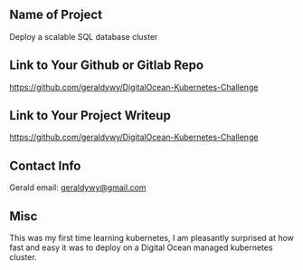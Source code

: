 ## Name of Project

Deploy a scalable SQL database cluster

## Link to Your Github or Gitlab Repo

https://github.com/geraldywy/DigitalOcean-Kubernetes-Challenge

## Link to Your Project Writeup

https://github.com/geraldywy/DigitalOcean-Kubernetes-Challenge

## Contact Info

Gerald
email: geraldywy@gmail.com

## Misc

This was my first time learning kubernetes, I am pleasantly surprised at how fast and easy it was to deploy on a Digital Ocean managed kubernetes cluster.
